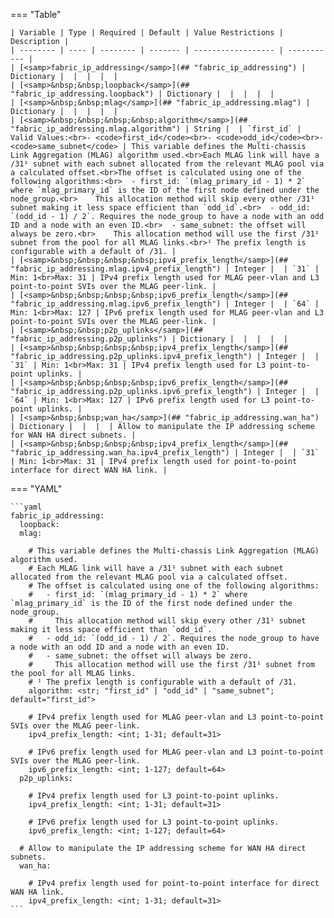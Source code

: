 <!--
  ~ Copyright (c) 2025 Arista Networks, Inc.
  ~ Use of this source code is governed by the Apache License 2.0
  ~ that can be found in the LICENSE file.
  -->
=== "Table"

    | Variable | Type | Required | Default | Value Restrictions | Description |
    | -------- | ---- | -------- | ------- | ------------------ | ----------- |
    | [<samp>fabric_ip_addressing</samp>](## "fabric_ip_addressing") | Dictionary |  |  |  |  |
    | [<samp>&nbsp;&nbsp;loopback</samp>](## "fabric_ip_addressing.loopback") | Dictionary |  |  |  |  |
    | [<samp>&nbsp;&nbsp;mlag</samp>](## "fabric_ip_addressing.mlag") | Dictionary |  |  |  |  |
    | [<samp>&nbsp;&nbsp;&nbsp;&nbsp;algorithm</samp>](## "fabric_ip_addressing.mlag.algorithm") | String |  | `first_id` | Valid Values:<br>- <code>first_id</code><br>- <code>odd_id</code><br>- <code>same_subnet</code> | This variable defines the Multi-chassis Link Aggregation (MLAG) algorithm used.<br>Each MLAG link will have a /31¹ subnet with each subnet allocated from the relevant MLAG pool via a calculated offset.<br>The offset is calculated using one of the following algorithms:<br>  - first_id: `(mlag_primary_id - 1) * 2` where `mlag_primary_id` is the ID of the first node defined under the node_group.<br>    This allocation method will skip every other /31¹ subnet making it less space efficient than `odd_id`.<br>  - odd_id: `(odd_id - 1) / 2`. Requires the node_group to have a node with an odd ID and a node with an even ID.<br>  - same_subnet: the offset will always be zero.<br>    This allocation method will use the first /31¹ subnet from the pool for all MLAG links.<br>¹ The prefix length is configurable with a default of /31. |
    | [<samp>&nbsp;&nbsp;&nbsp;&nbsp;ipv4_prefix_length</samp>](## "fabric_ip_addressing.mlag.ipv4_prefix_length") | Integer |  | `31` | Min: 1<br>Max: 31 | IPv4 prefix length used for MLAG peer-vlan and L3 point-to-point SVIs over the MLAG peer-link. |
    | [<samp>&nbsp;&nbsp;&nbsp;&nbsp;ipv6_prefix_length</samp>](## "fabric_ip_addressing.mlag.ipv6_prefix_length") | Integer |  | `64` | Min: 1<br>Max: 127 | IPv6 prefix length used for MLAG peer-vlan and L3 point-to-point SVIs over the MLAG peer-link. |
    | [<samp>&nbsp;&nbsp;p2p_uplinks</samp>](## "fabric_ip_addressing.p2p_uplinks") | Dictionary |  |  |  |  |
    | [<samp>&nbsp;&nbsp;&nbsp;&nbsp;ipv4_prefix_length</samp>](## "fabric_ip_addressing.p2p_uplinks.ipv4_prefix_length") | Integer |  | `31` | Min: 1<br>Max: 31 | IPv4 prefix length used for L3 point-to-point uplinks. |
    | [<samp>&nbsp;&nbsp;&nbsp;&nbsp;ipv6_prefix_length</samp>](## "fabric_ip_addressing.p2p_uplinks.ipv6_prefix_length") | Integer |  | `64` | Min: 1<br>Max: 127 | IPv6 prefix length used for L3 point-to-point uplinks. |
    | [<samp>&nbsp;&nbsp;wan_ha</samp>](## "fabric_ip_addressing.wan_ha") | Dictionary |  |  |  | Allow to manipulate the IP addressing scheme for WAN HA direct subnets. |
    | [<samp>&nbsp;&nbsp;&nbsp;&nbsp;ipv4_prefix_length</samp>](## "fabric_ip_addressing.wan_ha.ipv4_prefix_length") | Integer |  | `31` | Min: 1<br>Max: 31 | IPv4 prefix length used for point-to-point interface for direct WAN HA link. |

=== "YAML"

    ```yaml
    fabric_ip_addressing:
      loopback:
      mlag:

        # This variable defines the Multi-chassis Link Aggregation (MLAG) algorithm used.
        # Each MLAG link will have a /31¹ subnet with each subnet allocated from the relevant MLAG pool via a calculated offset.
        # The offset is calculated using one of the following algorithms:
        #   - first_id: `(mlag_primary_id - 1) * 2` where `mlag_primary_id` is the ID of the first node defined under the node_group.
        #     This allocation method will skip every other /31¹ subnet making it less space efficient than `odd_id`.
        #   - odd_id: `(odd_id - 1) / 2`. Requires the node_group to have a node with an odd ID and a node with an even ID.
        #   - same_subnet: the offset will always be zero.
        #     This allocation method will use the first /31¹ subnet from the pool for all MLAG links.
        # ¹ The prefix length is configurable with a default of /31.
        algorithm: <str; "first_id" | "odd_id" | "same_subnet"; default="first_id">

        # IPv4 prefix length used for MLAG peer-vlan and L3 point-to-point SVIs over the MLAG peer-link.
        ipv4_prefix_length: <int; 1-31; default=31>

        # IPv6 prefix length used for MLAG peer-vlan and L3 point-to-point SVIs over the MLAG peer-link.
        ipv6_prefix_length: <int; 1-127; default=64>
      p2p_uplinks:

        # IPv4 prefix length used for L3 point-to-point uplinks.
        ipv4_prefix_length: <int; 1-31; default=31>

        # IPv6 prefix length used for L3 point-to-point uplinks.
        ipv6_prefix_length: <int; 1-127; default=64>

      # Allow to manipulate the IP addressing scheme for WAN HA direct subnets.
      wan_ha:

        # IPv4 prefix length used for point-to-point interface for direct WAN HA link.
        ipv4_prefix_length: <int; 1-31; default=31>
    ```
